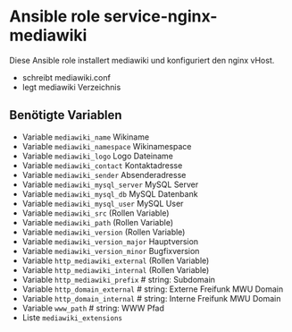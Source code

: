 # Ansible role service-nginx-mediawiki

Diese Ansible role installert mediawiki und konfiguriert den nginx vHost.

- schreibt mediawiki.conf
- legt mediawiki Verzeichnis

## Benötigte Variablen

- Variable `mediawiki_name` Wikiname
- Variable `mediawiki_namespace` Wikinamespace
- Variable `mediawiki_logo` Logo Dateiname
- Variable `mediawiki_contact` Kontaktadresse
- Variable `mediawiki_sender` Absenderadresse
- Variable `mediawiki_mysql_server` MySQL Server
- Variable `mediawiki_mysql_db` MySQL Datenbank
- Variable `mediawiki_mysql_user` MySQL User
- Variable `mediawiki_src` (Rollen Variable)
- Variable `mediawiki_path` (Rollen Variable)
- Variable `mediawiki_version` (Rollen Variable)
- Variable `mediawiki_version_major` Hauptversion
- Variable `mediawiki_version_minor` Bugfixversion
- Variable `http_mediawiki_external` (Rollen Variable)
- Variable `http_mediawiki_internal` (Rollen Variable)
- Variable `http_mediawiki_prefix` # string: Subdomain
- Variable `http_domain_external` # string: Externe Freifunk MWU Domain
- Variable `http_domain_internal` # string: Interne Freifunk MWU Domain
- Variable `www_path` # string: WWW Pfad
- Liste `mediawiki_extensions`
